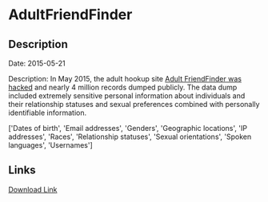 # AdultFriendFinder

## Description

Date: 2015-05-21

Description:
In May 2015, the adult hookup site <a href="http://www.bbc.com/news/business-32839196" target="_blank" rel="noopener">Adult FriendFinder was hacked</a> and nearly 4 million records dumped publicly. The data dump included extremely sensitive personal information about individuals and their relationship statuses and sexual preferences combined with personally identifiable information.


['Dates of birth', 'Email addresses', 'Genders', 'Geographic locations', 'IP addresses', 'Races', 'Relationship statuses', 'Sexual orientations', 'Spoken languages', 'Usernames']

## Links

[Download Link](https://link-to.net/1229997/582.3612042667613/dynamic/?r=YWR1bHRmcmllbmRmaW5kZXIuY29t)